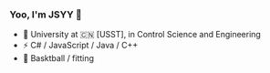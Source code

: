 ### Yoo, I'm JSYY 👋

- 🍻 University at 🇨🇳 [USST], in Control Science and Engineering
- ⚡ C# / JavaScript / Java / C++
- 🏃 Basktball / fitting

